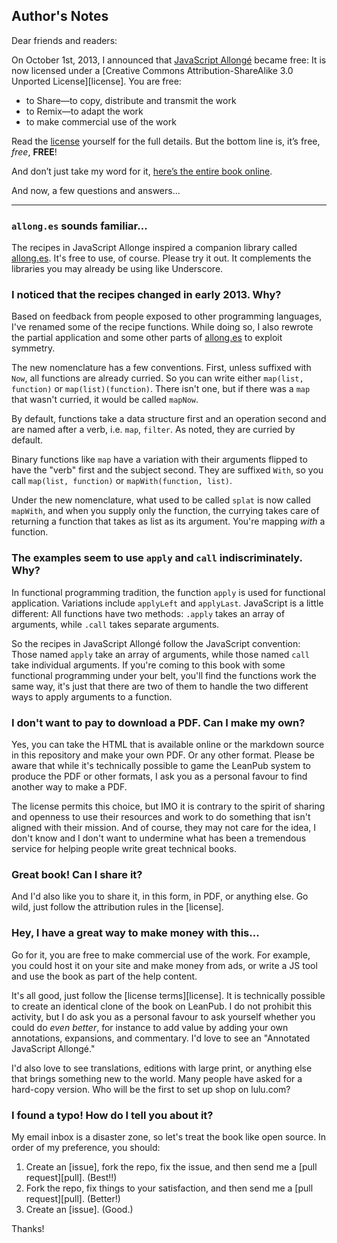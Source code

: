 ## Author's Notes

Dear friends and readers:

On October 1st, 2013, I announced that [JavaScript Allongé](https://leanpub.com/javascript-allonge) became free: It is now licensed under a [Creative Commons Attribution-ShareAlike 3.0 Unported License][license]. You are free:

* to Share—to copy, distribute and transmit the work
* to Remix—to adapt the work
* to make commercial use of the work

Read the [license](http://creativecommons.org/licenses/by-sa/3.0/deed.en_US) yourself for the full details. But the bottom line is, it’s free, *free*, **FREE**!

And don’t just take my word for it, [here’s the entire book online](https://leanpub.com/javascript-allonge/read).

And now, a few questions and answers...

---

### `allong.es` sounds familiar...

The recipes in JavaScript Allonge inspired a companion library called [allong.es](http://allong.es). It's free to use, of course. Please try it out. It complements the libraries you may already be using like Underscore.

### I noticed that the recipes changed in early 2013. Why?

Based on feedback from people exposed to other programming languages, I've renamed some of the recipe functions. While doing so, I also rewrote the partial application and some other parts of [allong.es](http://allong.es) to exploit symmetry.

The new nomenclature has a few conventions. First, unless suffixed with `Now`, all functions are already curried. So you can write either `map(list, function)` or `map(list)(function)`. There isn't one, but if there was a `map` that wasn't curried, it would be called `mapNow`.

By default, functions take a data structure first and an operation second and are named after a verb, i.e. `map`, `filter`. As noted, they are curried by default.

Binary functions like `map` have a variation with their arguments flipped to have the "verb" first and the subject second. They are suffixed `With`, so you call `map(list, function)` or `mapWith(function, list)`.

Under the new nomenclature, what used to be called `splat` is now called `mapWith`, and when you supply only the function, the currying takes care of returning a function that takes as list as its argument. You're mapping *with* a function.

### The examples seem to use `apply` and `call` indiscriminately. Why?

In functional programming tradition, the function `apply` is used for functional application. Variations include `applyLeft` and `applyLast`. JavaScript is a little different: All functions have two methods: `.apply` takes an array of arguments, while `.call` takes separate arguments.

So the recipes in JavaScript Allongé follow the JavaScript convention: Those named `apply` take an array of arguments, while those named `call` take individual arguments. If you're coming to this book with some functional programming under your belt, you'll find the functions work the same way, it's just that there are two of them to handle the two different ways to apply arguments to a function.

### I don't want to pay to download a PDF. Can I make my own?

Yes, you can take the HTML that is available online or the markdown source in this repository and make your own PDF. Or any other format. Please be aware that while it's technically possible to game the LeanPub system to produce the PDF or other formats, I ask you as a personal favour to find another way to make a PDF.

The license permits this choice, but IMO it is contrary to the spirit of sharing and openness to use their resources and work to do something that isn't aligned with their mission. And of course, they may not care for the idea, I don't know and I don't want to undermine what has been a tremendous service for helping people write great technical books.

### Great book! Can I share it?

And I'd also like you to share it, in this form, in PDF, or anything else. Go wild, just follow the attribution rules in the [license].

### Hey, I have a great way to make money with this...

Go for it, you are free to make commercial use of the work. For example, you could host it on your site and make money from ads, or write a JS tool and use the book as part of the help content.

It's all good, just follow the [license terms][license]. It is technically possible to create an identical clone of the book on LeanPub. I do not prohibit this activity, but I do ask you as a personal favour to ask yourself whether you could do *even better*, for instance to add value by adding your own annotations, expansions, and commentary. I'd love to see an "Annotated JavaScript Allongé."

I'd also love to see translations, editions with large print, or anything else that brings something new to the world. Many people have asked for a hard-copy version. Who will be the first to set up shop on lulu.com?

### I found a typo! How do I tell you about it?

My email inbox is a disaster zone, so let's treat the book like open source. In order of my preference, you should:

1. Create an [issue], fork the repo, fix the issue, and then send me a [pull request][pull]. (Best!!)
2. Fork the repo, fix things to your satisfaction, and then send me a [pull request][pull]. (Better!)
3. Create an [issue]. (Good.)

Thanks!